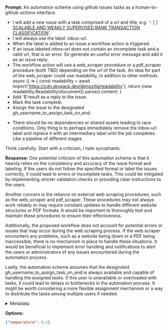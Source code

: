 **Prompt:**
An automation scheme using github issues tasks as a human-to-github-actions interface. 
- I will add a new issue with a task comprised of a url and title, e.g. '- [ ]  [SCALABLE AND WEAKLY SUPERVISED BANK TRANSACTION
CLASSIFICATION](https://arxiv.org/pdf/2305.18430.pdf)'. 
- I will always use the label: inbox-url. 
- When the label is added to an issue a workflow action is triggered. 
- If an issue labeled inbox-url does not contain an incomplete task and a valid url, that is an error. So generate an useful error message and add it as an issue reply.
- The workflow action will use a web_scraper procedure or a pdf_scraper procedure (both TBD) depending on the url of the task. An idea for part of the web_scraper could use readability, in addition to other methods. 
async () => {
    const readability = await import('https://cdn.skypack.dev/@mozilla/readability');
    return (new readability.Readability(document)).parse().content;
} 
- Add '$'result as a reply to the issue. 
- Mark the task complete. 
- Assign the issue to the designated gh_username_to_assign_task_on_end.

* There should be no dependencies or shared assets leading to race conditions. Only thing is to perhaps immediately remove the inbox-url label and replace it with an intermediary label until the job completes. Like a pipeline of different stages.

Think carefully. Start with a criticism, I hate sycophants.

**Response:**
One potential criticism of this automation scheme is that it heavily relies on the consistency and accuracy of the issue format and labeling. If the users do not follow the specified format or label the issues correctly, it could lead to errors or incomplete tasks. This could be mitigated by implementing stricter validation checks or providing clear instructions to the users.

Another concern is the reliance on external web scraping procedures, such as the web_scraper and pdf_scraper. These procedures may not always work reliably or may require constant updates to handle different website structures or PDF formats. It would be important to thoroughly test and maintain these procedures to ensure their effectiveness.

Additionally, the proposed workflow does not account for potential errors or issues that may occur during the web scraping process. If the web scraper encounters any problems, such as a website being down or a PDF being inaccessible, there is no mechanism in place to handle these situations. It would be beneficial to implement error handling and notifications to alert the users or administrators of any issues encountered during the automation process.

Lastly, the automation scheme assumes that the designated gh_username_to_assign_task_on_end is always available and capable of handling the assigned tasks. If this user is unavailable or overloaded with tasks, it could lead to delays or bottlenecks in the automation process. It might be worth considering a more flexible assignment mechanism or a way to distribute the tasks among multiple users if needed.

<details><summary>Metadata</summary>

- Duration: 23095 ms
- Datetime: 2023-10-29T13:51:34.752730
- Model: gpt-3.5-turbo-0613

</details>

**Options:**
```json
{"temperature": 0.2}
```

